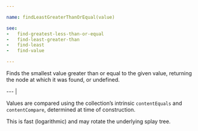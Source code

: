 ```yaml
---

name: findLeastGreaterThanOrEqual(value)

see:
-   find-greatest-less-than-or-equal
-   find-least-greater-than
-   find-least
-   find-value

---
```


Finds the smallest value greater than or equal to the given value,
returning the node at which it was found, or undefined.

--- |

Values are compared using the collection’s intrinsic `contentEquals` and
`contentCompare`, determined at time of construction.

This is fast (logarithmic) and may rotate the underlying splay tree.

